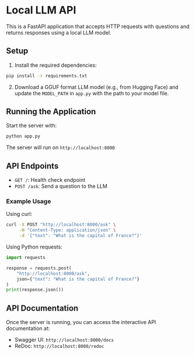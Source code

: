 # Local LLM API

This is a FastAPI application that accepts HTTP requests with questions and returns responses using a local LLM model.

## Setup

1. Install the required dependencies:
```bash
pip install -r requirements.txt
```

2. Download a GGUF format LLM model (e.g., from Hugging Face) and update the `MODEL_PATH` in `app.py` with the path to your model file.

## Running the Application

Start the server with:
```bash
python app.py
```

The server will run on `http://localhost:8000`

## API Endpoints

- `GET /`: Health check endpoint
- `POST /ask`: Send a question to the LLM

### Example Usage

Using curl:
```bash
curl -X POST "http://localhost:8000/ask" \
     -H "Content-Type: application/json" \
     -d '{"text": "What is the capital of France?"}'
```

Using Python requests:
```python
import requests

response = requests.post(
    "http://localhost:8000/ask",
    json={"text": "What is the capital of France?"}
)
print(response.json())
```

## API Documentation

Once the server is running, you can access the interactive API documentation at:
- Swagger UI: `http://localhost:8000/docs`
- ReDoc: `http://localhost:8000/redoc` 
